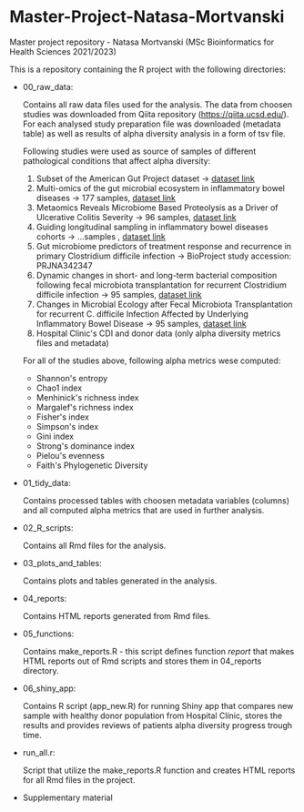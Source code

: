 # Master-Project-Natasa-Mortvanski
Master project repository - Natasa Mortvanski (MSc Bioinformatics for Health Sciences 2021/2023) 

This is a repository containing the R project with the following directories: 

* 00_raw_data: 

  Contains all raw data files used for the analysis. The data from choosen studies was downloaded 
  from Qiita repository (https://qiita.ucsd.edu/). For each analysed study preparation file was 
  downloaded (metadata table) as well as results of alpha diversity analysis in a form of tsv file.

  Following studies were used as source of samples of different pathological conditions that affect 
  alpha diversity:

    1. Subset of the American Gut Project dataset -> [dataset link](https://qiita.ucsd.edu/study/description/10317)
    2. Multi-omics of the gut microbial ecosystem in inflammatory bowel diseases -> 177 samples, [dataset link](https://qiita.ucsd.edu/study/description/11484)
    3. Metaomics Reveals Microbiome Based Proteolysis as a Driver of Ulcerative Colitis Severity -> 96 samples, [dataset link](https://qiita.ucsd.edu/study/description/11549)
    4. Guiding longitudinal sampling in inflammatory bowel diseases cohorts -> ...samples , [dataset link](https://qiita.ucsd.edu/study/description/2538#)
    4. Gut microbiome predictors of treatment response and recurrence in primary Clostridium difficile infection -> BioProject study accession: PRJNA342347
    5. Dynamic changes in short- and long-term bacterial composition following fecal microbiota transplantation for recurrent Clostridium difficile infection -> 95 samples, [dataset link](https://qiita.ucsd.edu/study/description/1924)
    6. Changes in Microbial Ecology after Fecal Microbiota Transplantation for recurrent C. difficile Infection Affected by Underlying Inflammatory Bowel Disease -> 95 samples, [dataset link](https://qiita.ucsd.edu/study/description/10057)
    7. Hospital Clinic's CDI and donor data (only alpha diversity metrics files and metadata)

  For all of the studies above, following alpha metrics wese computed:
  
  * Shannon's entropy
  * Chao1 index
  * Menhinick's richness index
  * Margalef's richness index
  * Fisher's index
  * Simpson's index
  * Gini index
  * Strong's dominance index
  * Pielou's evenness
  * Faith's Phylogenetic Diversity

* 01_tidy_data: 

  Contains processed tables with choosen metadata variables (columns) and all computed alpha metrics that
  are used in further analysis.

* 02_R_scripts: 

  Contains all Rmd files for the analysis. 

* 03_plots_and_tables: 

  Contains plots and tables generated in the analysis.
  
* 04_reports: 

  Contains HTML reports generated from Rmd files.

* 05_functions: 

  Contains make_reports.R - this script defines function *report* that makes HTML reports out of Rmd scripts 
    and stores them in 04_reports directory.

* 06_shiny_app: 

  Contains R script (app_new.R) for running Shiny app that compares new sample with healthy donor population from Hospital
  Clínic, stores the results and provides reviews of patients alpha diversity progress trough time.

* run_all.r:

  Script that utilize the make_reports.R function and creates HTML reports for all Rmd files in the project.
  
* Supplementary material
